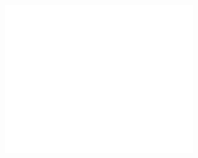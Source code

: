<div align="center">
	<br>
		<img src="assets/header.svg" width="800" height="400" alt="Header Intro">
	<br>
</div>